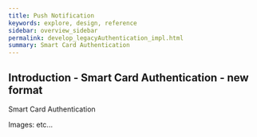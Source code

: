 ```yaml
---
title: Push Notification
keywords: explore, design, reference
sidebar: overview_sidebar
permalink: develop_legacyAuthentication_impl.html
summary: Smart Card Authentication
---
```


## Introduction -  Smart Card Authentication -  new format


Smart Card Authentication

Images:  etc...

